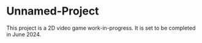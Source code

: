 # Unnamed-Project
This project is a 2D video game work-in-progress. It is set to be completed in June 2024.
